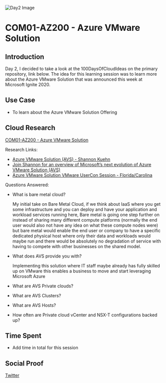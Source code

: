 ![Day2 Image](https://azurecomcdn.azureedge.net/cvt-43d248655da6be4f41f08257eacdb49cb809555c9f8170ec2b834c21b3bce3b0/images/page/services/azure-vmware/benefit-1.png)

# COM01-AZ200 - Azure VMware Solution

## Introduction

Day 2, I decided to take a look at the 100DaysOfCloudIdeas on the primary repository, link below. The idea for this learning session was to learn more about the Azure VMware Solution that was announced this week at Microsoft Ignite 2020. 

## Use Case

- To learn about the Azure VMware Solution Offering

## Cloud Research

[COM01-AZ200 - Azure VMware Solution](https://github.com/100DaysOfCloud/100DaysOfCloudIdeas/blob/master/Projects/COM/COM01/COM01-AZ200.md)

Research Links: 
- [Azure VMware Solution (AVS) - Shannon Kuehn](https://www.youtube.com/watch?v=CqTbq7VMHJk)
- [Join Shannon for an overview of Microsoft’s next evolution of Azure VMware Solution (AVS)](https://www.youtube.com/watch?v=n-DTMwIJA8Y)
- [Azure VMware Solution VMware UserCon Session - Florida/Carolina](https://www.youtube.com/watch?v=uUvHgpiOZbc)

Questions Answered:

- What is bare metal cloud? 
  
  My initial take on Bare Metal Cloud, if we think about IaaS where you get some infrastructure and you can deploy and have your application and workload services running here, Bare metal is going one step further on instead of sharing many different compute platforms (normally the end user would also not have any idea on what these compute nodes were) but bare metal would enable the end user or company to have a specific dedicated physical host where only their data and workloads would maybe run and there would be absolutely no degradation of service with having to compete with other businesses on the shared model. 

- What does AVS provide you with?

  Implementing this solution where IT staff maybe already has fully skilled up on VMware this enables a business to move and start leveraging Microsoft Azure   

- What are AVS Private clouds?
- What are AVS Clusters?
- What are AVS Hosts?
- How often are Private cloud vCenter and NSX-T configurations backed up?

## Time Spent

- Add time in total for this session

## Social Proof

[Twitter](https://twitter.com/MichaelCade1/status/1309529065741848577?s=20)